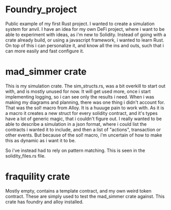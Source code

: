 # Foundry_project
Public example of my first Rust project.
I wanted to create a simulation system for anvil.
I have an idea for my own DeFi project, where i want to be able to experiment with ideas, as i'm new to Solidity.
Instead of going with a crate already build, or using a javascript framework, i wanted to learn Rust.
On top of this i can personalize it, and know all the ins and outs, such that i can more easily and fast configure it.



# mad_simmer crate
This is my simulation crate. The sim_structs.rs, was a bit overkill to start out with, and is mostly unused for now.
It will get used more, once i start implementing logging, so i can see only the results i need.
When i was making my diagrams and planning, there was one thing i didn't account for. That was the sol! macro from Alloy.
It is a huuuge pain to work with. As it is a macro it creates a new struct for every solidity contract, and it's types have a lot of generic magic, that i couldn't figure out.
I really wanted to be able to describe a simulation in a json format, where i could list the contracts i wanted it to include, and then a list of "actions", transaction or other events.
But because of the sol! macro, i'm uncertain of how to make this as dynamic as i want it to be.

So i've instead had to rely on pattern matching. This is seen in the solidity_files.rs file.


# fraquility crate
Mostly empty, contains a template contract, and my own weird token contract. These are simply used to test the mad_simmer crate against.
This crate has foundry and alloy installed.

